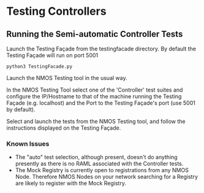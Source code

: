 # Testing Controllers

## Running the Semi-automatic Controller Tests

Launch the Testing Façade from the testingfacade directory. By default the Testing Façade will run on port 5001
```shell
python3 TestingFacade.py
```

Launch the NMOS Testing tool in the usual way.

In the NMOS Testing Tool select one of the 'Controller' test suites and configure the IP/Hostname to that of the machine running the Testing Façade (e.g. localhost) and the Port to the Testing Façade's port (use 5001 by default).

Select and launch the tests from the NMOS Testing tool, and follow the instructions displayed on the Testing Façade.

### Known Issues

* The "auto" test selection, although present, doesn't do anything presently as there is no RAML associated with the Controller tests.
* The Mock Registry is currently open to registrations from any NMOS Node. Therefore NMOS Nodes on your network searching for a Registry are likely to register with the Mock Registry.
